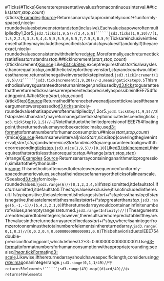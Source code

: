 #Ticks{#Ticks}Generaterepresentativevaluesfromacontinuousinterval.##ticks(*start*,*stop*,*count*){#ticks}[Examples](https://observablehq.com/@d3/d3-ticks)·[Source](https://github.com/d3/d3-array/blob/main/src/ticks.js)·Returnsanarrayofapproximately*count*+1uniformly-spaced,nicely-roundedvaluesbetween*start*and*stop*(inclusive).Eachvalueisapoweroftenmultipliedby1,2or5.```jsd3.ticks(1,9,5)//[2,4,6,8]``````jsd3.ticks(1,9,20)//[1,1.5,2,2.5,3,3.5,4,4.5,5,5.5,6,6.5,7,7.5,8,8.5,9]```Ticksareinclusiveinthesensethattheymayincludethespecified*start*and*stop*valuesif(andonlyif)theyareexact,nicely-roundedvaluesconsistentwiththeinferred[step](#tickStep).Moreformally,eachreturnedtick*t*satisfies*start*≤*t*and*t*≤*stop*.##tickIncrement(*start*,*stop*,*count*){#tickIncrement}[Source](https://github.com/d3/d3-array/blob/main/src/ticks.js)·Like[d3.tickStep](#tickStep),exceptrequiresthat*start*isalwayslessthanorequalto*stop*,andifthetickstepforthegiven*start*,*stop*and*count*wouldbelessthanone,returnsthenegativeinversetickstepinstead.```jsd3.tickIncrement(1,9,5)//2``````jsd3.tickIncrement(1,9,20)//-2,meaningatickstep0.5```Thismethodisalwaysguaranteedtoreturnaninteger,andisusedby[d3.ticks](#ticks)toguaranteethatthereturnedtickvaluesarerepresentedaspreciselyaspossibleinIEEE754floatingpoint.##tickStep(*start*,*stop*,*count*){#tickStep}[Source](https://github.com/d3/d3-array/blob/main/src/ticks.js)·Returnsthedifferencebetweenadjacenttickvaluesifthesameargumentswerepassedto[d3.ticks](#ticks):anicely-roundedvaluethatisapoweroftenmultipliedby1,2or5.```jsd3.tickStep(1,9,5)//2```If*stop*islessthan*start*,mayreturnanegativeticksteptoindicatedescendingticks.```jsd3.tickStep(9,1,5)//-2```NotethatduetothelimitedprecisionofIEEE754floatingpoint,thereturnedvaluemaynotbeexactdecimals;use[d3-format](../d3-format.md)toformatnumbersforhumanconsumption.##nice(*start*,*stop*,*count*){#nice}[Source](https://github.com/d3/d3-array/blob/main/src/nice.js)·Returnsanewinterval[*niceStart*,*niceStop*]coveringthegiveninterval[*start*,*stop*]andwhere*niceStart*and*niceStop*areguaranteedtoalignwiththecorresponding[tickstep](#tickStep).```jsd3.nice(1,9,5)//[0,10]```Like[d3.tickIncrement](#tickIncrement),thisrequiresthat*start*islessthanorequalto*stop*.##range(*start*,*stop*,*step*){#range}[Examples](https://observablehq.com/@d3/d3-range)·[Source](https://github.com/d3/d3-array/blob/main/src/range.js)·Returnsanarraycontaininganarithmeticprogression,similartothePythonbuilt-in[range](http://docs.python.org/library/functions.html#range).Thismethodisoftenusedtoiterateoverasequenceofuniformly-spacednumericvalues,suchastheindexesofanarrayortheticksofalinearscale.(Seealso[d3.ticks](#ticks)fornicely-roundedvalues.)```jsd3.range(6)//[0,1,2,3,4,5]```If*step*isomitted,itdefaultsto1.If*start*isomitted,itdefaultsto0.The*stop*valueisexclusive;itisnotincludedintheresult.If*step*ispositive,thelastelementisthelargest*start*+*i*\**step*lessthan*stop*;if*step*isnegative,thelastelementisthesmallest*start*+*i*\**step*greaterthan*stop*.```jsd3.range(5,-1,-1)//[5,4,3,2,1,0]```Ifthereturnedarraywouldcontainaninfinitenumberofvalues,anemptyrangeisreturned.```jsd3.range(Infinity)//[]```Theargumentsarenotrequiredtobeintegers;however,theresultsaremorepredictableiftheyare.Thevaluesinthereturnedarrayaredefinedas*start*+*i*\**step*,where*i*isanintegerfromzerotooneminusthetotalnumberofelementsinthereturnedarray.```jsd3.range(0,1,0.2)//[0,0.2,0.4,0.6000000000000001,0.8]```ThisbehaviorisduetoIEEE754double-precisionfloatingpoint,whichdefines0.2*3=0.6000000000000001.Use[d3-format](../d3-format.md)toformatnumbersforhumanconsumptionwithappropriaterounding;seealso[*linear*.tickFormat](../d3-scale/linear.md#linear_tickFormat)in[d3-scale](../d3-scale.md).Likewise,ifthereturnedarrayshouldhaveaspecificlength,considerusing[*array*.map](https://developer.mozilla.org/docs/Web/JavaScript/Reference/Global_Objects/Array/map)onanintegerrange.```jsd3.range(0,1,1/49)//👎returns50elements!``````jsd3.range(49).map((d)=>d/49)//👍returns49elements```